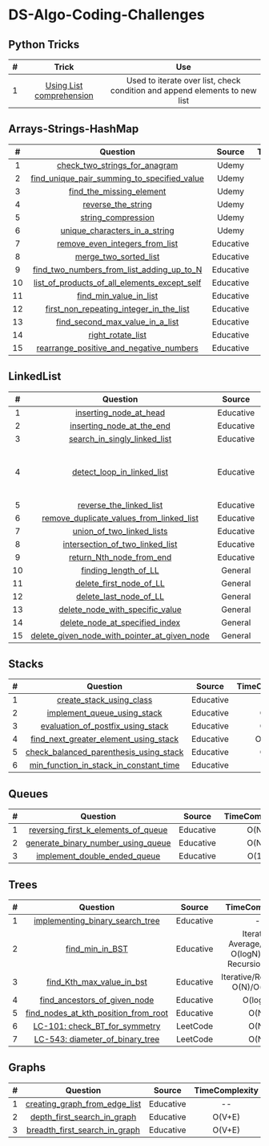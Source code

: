 # DS-Algo-Coding-Challenges

## **Python Tricks**
|#|Trick|Use
|:-:|:-:|:-:|
|1|[Using List comprehension](https://github.com/setu-parekh/DS-Algo-Coding-Challenges/blob/master/Python_Tricks/list_comprehension_syntax.png)|Used to iterate over list, check condition and append elements to new list|

## **Arrays-Strings-HashMap**

|#|Question|Source|TimeComplexity|SpaceComplexity
|:-:|:-:|:-:|:-:|:-:|
|1|[check_two_strings_for_anagram](https://github.com/setu-parekh/DS-Algo-Coding-Challenges/blob/master/Array_String_Hash_Stack_Queue/Udemy/check_two_strings_for_anagram.py)|Udemy|
|2|[find_unique_pair_summing_to_specified_value](https://github.com/setu-parekh/DS-Algo-Coding-Challenges/blob/master/Array_String_Hash_Stack_Queue/Udemy/find_unique_pair_summing_to_specified_value.py)|Udemy|
|3|[find_the_missing_element](https://github.com/setu-parekh/DS-Algo-Coding-Challenges/blob/master/Array_String_Hash_Stack_Queue/Udemy/find_the_missing_element.py)|Udemy|
|4|[reverse_the_string](https://github.com/setu-parekh/DS-Algo-Coding-Challenges/blob/master/Array_String_Hash_Stack_Queue/Udemy/reverse_the_string.py)|Udemy|
|5|[string_compression](https://github.com/setu-parekh/DS-Algo-Coding-Challenges/blob/master/Array_String_Hash_Stack_Queue/Udemy/string_compression.py)|Udemy|
|6|[unique_characters_in_a_string](https://github.com/setu-parekh/DS-Algo-Coding-Challenges/blob/master/Array_String_Hash_Stack_Queue/Udemy/unique_characters_in_a_string.py)|Udemy|
|7|[remove_even_integers_from_list](https://github.com/setu-parekh/DS-Algo-Coding-Challenges/blob/master/Array_String_Hash_Stack_Queue/Educative/remove_even_integers_from_list.py)|Educative|
|8|[merge_two_sorted_list](https://github.com/setu-parekh/DS-Algo-Coding-Challenges/blob/master/Array_String_Hash_Stack_Queue/Educative/merge_two_sorted_list.py)|Educative|
|9|[find_two_numbers_from_list_adding_up_to_N](https://github.com/setu-parekh/DS-Algo-Coding-Challenges/blob/master/Array_String_Hash_Stack_Queue/Educative/find_two_numbers_from_list_adding_up_to_N.py)|Educative|
|10|[list_of_products_of_all_elements_except_self](https://github.com/setu-parekh/DS-Algo-Coding-Challenges/blob/master/Array_String_Hash_Stack_Queue/Educative/list_of_products_of_all_elements_except_self.py)|Educative|
|11|[find_min_value_in_list](https://github.com/setu-parekh/DS-Algo-Coding-Challenges/blob/master/Array_String_Hash_Stack_Queue/Educative/find_min_value_in_list.py)|Educative|
|12|[first_non_repeating_integer_in_the_list](https://github.com/setu-parekh/DS-Algo-Coding-Challenges/blob/master/Array_String_Hash_Stack_Queue/Educative/first_non_repeating_integer_in_the_list.py)|Educative|
|13|[find_second_max_value_in_a_list](https://github.com/setu-parekh/DS-Algo-Coding-Challenges/blob/master/Array_String_Hash_Stack_Queue/Educative/find_second_max_value_in_a_list.py)|Educative|
|14|[right_rotate_list](https://github.com/setu-parekh/DS-Algo-Coding-Challenges/blob/master/Array_String_Hash_Stack_Queue/Educative/right_rotate_list.py)|Educative|
|15|[rearrange_positive_and_negative_numbers](https://github.com/setu-parekh/DS-Algo-Coding-Challenges/blob/master/Array_String_Hash_Stack_Queue/Educative/rearrange_positive_and_negative_numbers.py)|Educative|

## **LinkedList**

|#|Question|Source|TimeComplexity|SpaceComplexity
:-:|:-:|:-:|:-:|:-:|
|1|[inserting_node_at_head](https://github.com/setu-parekh/DS-Algo-Coding-Challenges/blob/master/Linked_List/Educative/inserting_node_at_head.py)|Educative|O(1)|O(1)|
|2|[inserting_node_at_the_end](https://github.com/setu-parekh/DS-Algo-Coding-Challenges/blob/master/Linked_List/Educative/inserting_node_at_the_end.py)|Educative|O(N)|O(1)|
|3|[search_in_singly_linked_list](https://github.com/setu-parekh/DS-Algo-Coding-Challenges/blob/master/Linked_List/Educative/search_in_singly_linked_list.py)|Educative|O(N)|O(1)|
|4|[detect_loop_in_linked_list](https://github.com/setu-parekh/DS-Algo-Coding-Challenges/blob/master/Linked_List/Educative/detect_loop_in_linked_list.py)|Educative|HashingTechnique - AverageCase: O(N), WorstCase: O(N^2) FlyodCycleFindingAlgo - O(N)|HashingTechnique - O(N), FlyodCycleFindingAlgo - O(1)|
|5|[reverse_the_linked_list](https://github.com/setu-parekh/DS-Algo-Coding-Challenges/blob/master/Linked_List/Educative/reverse_the_linked_list.py)|Educative|O(N)|O(1)|
|6|[remove_duplicate_values_from_linked_list](https://github.com/setu-parekh/DS-Algo-Coding-Challenges/blob/master/Linked_List/Educative/remove_duplicate_values_from_linked_list.py)|Educative|O(N)|O(N)|
|7|[union_of_two_linked_lists](https://github.com/setu-parekh/DS-Algo-Coding-Challenges/blob/master/Linked_List/Educative/union_of_two_linked_lists.py)|Educative|O(N)|O(1)|
|8|[intersection_of_two_linked_list](https://github.com/setu-parekh/DS-Algo-Coding-Challenges/blob/master/Linked_List/Educative/intersection_of_two_linked_list.py)|Educative|O(N)|O(1)|
|9|[return_Nth_node_from_end](https://github.com/setu-parekh/DS-Algo-Coding-Challenges/blob/master/Linked_List/Educative/return_Nth_node_from_end.py)|Educative|O(N)|O(1)|
|10|[finding_length_of_LL](https://github.com/setu-parekh/DS-Algo-Coding-Challenges/blob/master/Linked_List/Educative/finding_length_of_LL.py)|General|O(N)|O(1)|
|11|[delete_first_node_of_LL](https://github.com/setu-parekh/DS-Algo-Coding-Challenges/blob/master/Linked_List/Educative/delete_first_node_of_LL.py)|General|O(1)|O(1)|
|12|[delete_last_node_of_LL](https://github.com/setu-parekh/DS-Algo-Coding-Challenges/blob/master/Linked_List/Educative/delete_last_node_of_LL.py)|General|O(N)|O(1)|
|13|[delete_node_with_specific_value](https://github.com/setu-parekh/DS-Algo-Coding-Challenges/blob/master/Linked_List/Educative/delete_node_with_specific_value.py)|General|O(N)|O(1)|
|14|[delete_node_at_specified_index](https://github.com/setu-parekh/DS-Algo-Coding-Challenges/blob/master/Linked_List/Educative/delete_node_at_specified_index.py)|General|O(N)|O(1)|
|15|[delete_given_node_with_pointer_at_given_node](https://github.com/setu-parekh/DS-Algo-Coding-Challenges/blob/master/Linked_List/Educative/delete_given_node_with_pointer_at_given_node.py)|General|O(1)|O(1)|

## **Stacks**

|#|Question|Source|TimeComplexity|SpaceComplexity
:-:|:-:|:-:|:-:|:-:|
|1|[create_stack_using_class](https://github.com/setu-parekh/DS-Algo-Coding-Challenges/blob/master/Stacks_Queues/Stacks/Educative/create_stack_using_class.py)|Educative|-|-|
|2|[implement_queue_using_stack](https://github.com/setu-parekh/DS-Algo-Coding-Challenges/blob/master/Stacks_Queues/Stacks/Educative/implement_queue_using_stack.py)|Educative|O(N)|O(N)|
|3|[evaluation_of_postfix_using_stack](https://github.com/setu-parekh/DS-Algo-Coding-Challenges/blob/master/Stacks_Queues/Stacks/Educative/evaluation_of_postfix_using_stack.py)|Educative|O(N)|O(N)|
|4|[find_next_greater_element_using_stack](https://github.com/setu-parekh/DS-Algo-Coding-Challenges/blob/master/Stacks_Queues/Stacks/Educative/find_next_greater_element_using_stack.py)|Educative|O(N^2)|O(1)|
|5|[check_balanced_parenthesis_using_stack](https://github.com/setu-parekh/DS-Algo-Coding-Challenges/blob/master/Stacks_Queues/Stacks/Educative/check_balanced_parenthesis_using_stack.py)|Educative|O(N)|O(N)|
|6|[min_function_in_stack_in_constant_time](https://github.com/setu-parekh/DS-Algo-Coding-Challenges/blob/master/Stacks_Queues/Stacks/Educative/min_function_in_stack_in_constant_time.py)|Educative|O(1)|O(N)|

## **Queues**

|#|Question|Source|TimeComplexity|SpaceComplexity
:-:|:-:|:-:|:-:|:-:|
|1|[reversing_first_k_elements_of_queue](https://github.com/setu-parekh/DS-Algo-Coding-Challenges/blob/master/Stacks_Queues/Queues/Educative/reversing_first_k_elements_of_queue.py)|Educative|O(N)|O(N)|
|2|[generate_binary_number_using_queue](https://github.com/setu-parekh/DS-Algo-Coding-Challenges/blob/master/Stacks_Queues/Queues/Educative/generate_binary_number_using_queue.py)|Educative|O(N)|O(N)|
|3|[implement_double_ended_queue](https://github.com/setu-parekh/DS-Algo-Coding-Challenges/blob/master/Stacks_Queues/Queues/Udemy/implement_double_ended_queue.py)|Educative|O(1)|O(1)|

## **Trees**

|#|Question|Source|TimeComplexity|SpaceComplexity
:-:|:-:|:-:|:-:|:-:|
|1|[implementing_binary_search_tree](<link>)|Educative|-|-|
|2|[find_min_in_BST](https://github.com/setu-parekh/DS-Algo-Coding-Challenges/blob/master/Trees/Educative/find_min_in_BST.py)|Educative|Iterative Average/Worst: O(logN)/O(N), Recursion: O(N)|Iterative/Recursive: O(1)/O(N)|
|3|[find_Kth_max_value_in_bst](https://github.com/setu-parekh/DS-Algo-Coding-Challenges/blob/master/Trees/Educative/find_Kth_max_value_in_bst.py)|Educative|Iterative/Recursive: O(N)/O(logN)|O(N)|
|4|[find_ancestors_of_given_node](https://github.com/setu-parekh/DS-Algo-Coding-Challenges/blob/master/Trees/Educative/find_ancestors_of_given_node.py)|Educative|O(logN)|O(1)|
|5|[find_nodes_at_kth_position_from_root](https://github.com/setu-parekh/DS-Algo-Coding-Challenges/blob/master/Trees/Educative/find_nodes_at_kth_position_from_root.py)|Educative|O(N)|O(N)|
|6|[LC-101: check_BT_for_symmetry](https://github.com/setu-parekh/DS-Algo-Coding-Challenges/blob/master/Trees/Leetcode/LC_101_check_BT_for_symmetry.py)|LeetCode|O(N)|O(N)|
|7|[LC-543: diameter_of_binary_tree](https://github.com/setu-parekh/DS-Algo-Coding-Challenges/blob/master/Trees/Leetcode/LC_543_diameter_of_binary_tree.py)|LeetCode|O(N)|O(N)|

## **Graphs**

|#|Question|Source|TimeComplexity|SpaceComplexity
:-:|:-:|:-:|:-:|:-:|
|1|[creating_graph_from_edge_list](https://github.com/setu-parekh/DS-Algo-Coding-Challenges/blob/master/Graphs/Educative/creating_graph_from_edge_list.py)|Educative|--|--|
|2|[depth_first_search_in_graph](https://github.com/setu-parekh/DS-Algo-Coding-Challenges/blob/master/Graphs/Educative/depth_first_search_in_graph.py)|Educative|O(V+E)|O(V+E)|
|3|[breadth_first_search_in_graph](https://github.com/setu-parekh/DS-Algo-Coding-Challenges/blob/master/Graphs/Educative/breadth_first_search_in_graph.py)|Educative|O(V+E)|O(V+E)|
